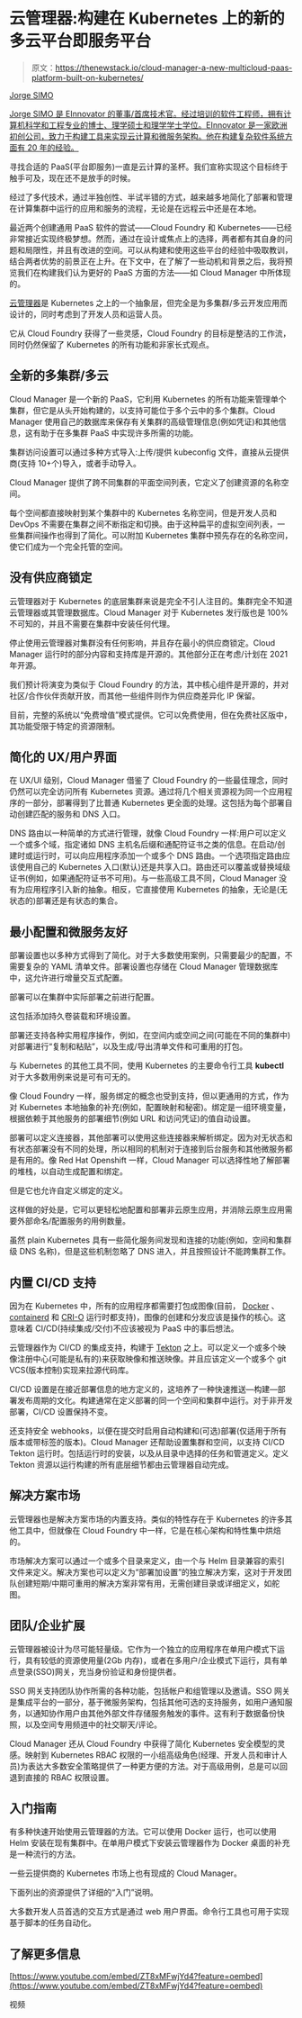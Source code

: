 # 云管理器:构建在 Kubernetes 上的新的多云平台即服务平台

> 原文：<https://thenewstack.io/cloud-manager-a-new-multicloud-paas-platform-built-on-kubernetes/>

[](https://www.einnovator.org/)

[Jorge SIMO](https://www.einnovator.org/)

[Jorge SIMO 是 EInnovator 的董事/首席技术官。经过培训的软件工程师，拥有计算机科学和工程专业的博士、理学硕士和理学学士学位。EInnovator 是一家欧洲初创公司，致力于构建工具来实现云计算和微服务架构。他在构建复杂软件系统方面有 20 年的经验。](https://www.einnovator.org/)

[](https://www.einnovator.org/)[](https://www.einnovator.org/)

寻找合适的 PaaS(平台即服务)一直是云计算的圣杯。我们宣称实现这个目标终于触手可及，现在还不是放手的时候。

经过了多代技术，通过半独创性、半试半错的方式，越来越多地简化了部署和管理在计算集群中运行的应用和服务的流程，无论是在远程云中还是在本地。

最近两个创建通用 PaaS 软件的尝试——Cloud Foundry 和 Kubernetes——已经非常接近实现终极梦想。然而，通过在设计或焦点上的选择，两者都有其自身的问题和局限性，并且有改进的空间。可以从构建和使用这些平台的经验中吸取教训，结合两者优势的前景正在上升。在下文中，在了解了一些动机和背景之后，我将预览我们在构建我们认为更好的 PaaS 方面的方法——如 Cloud Manager 中所体现的。

[云管理器](https://medium.com/faun/do-it-all-kubernetes-dashboard-81375833e01c)是 Kubernetes 之上的一个抽象层，但完全是为多集群/多云开发应用而设计的，同时考虑到了开发人员和运营人员。

它从 Cloud Foundry 获得了一些灵感，Cloud Foundry 的目标是整洁的工作流，同时仍然保留了 Kubernetes 的所有功能和非家长式观点。

## 全新的多集群/多云

Cloud Manager 是一个新的 PaaS，它利用 Kubernetes 的所有功能来管理单个集群，但它是从头开始构建的，以支持可能位于多个云中的多个集群。Cloud Manager 使用自己的数据库来保存有关集群的高级管理信息(例如凭证)和其他信息，这有助于在多集群 PaaS 中实现许多所需的功能。

集群访问设置可以通过多种方式导入:上传/提供 kubeconfig 文件，直接从云提供商(支持 10+个)导入，或者手动导入。

Cloud Manager 提供了跨不同集群的平面空间列表，它定义了创建资源的名称空间。

每个空间都直接映射到某个集群中的 Kubernetes 名称空间，但是开发人员和 DevOps 不需要在集群之间不断指定和切换。由于这种扁平的虚拟空间列表，一些集群间操作也得到了简化。可以附加 Kubernetes 集群中预先存在的名称空间，使它们成为一个完全托管的空间。

## 没有供应商锁定

云管理器对于 Kubernetes 的底层集群来说是完全不引人注目的。集群完全不知道云管理器或其管理数据库。Cloud Manager 对于 Kubernetes 发行版也是 100%不可知的，并且不需要在集群中安装任何代理。

停止使用云管理器对集群没有任何影响，并且存在最小的供应商锁定。Cloud Manager 运行时的部分内容和支持库是开源的。其他部分正在考虑/计划在 2021 年开源。

我们预计将演变为类似于 Cloud Foundry 的方法，其中核心组件是开源的，并对社区/合作伙伴贡献开放，而其他一些组件则作为供应商差异化 IP 保留。

目前，完整的系统以“免费增值”模式提供。它可以免费使用，但在免费社区版中，其功能受限于特定的资源限制。

## 简化的 UX/用户界面

在 UX/UI 级别，Cloud Manager 借鉴了 Cloud Foundry 的一些最佳理念，同时仍然可以完全访问所有 Kubernetes 资源。通过将几个相关资源视为同一个应用程序的一部分，部署得到了比普通 Kubernetes 更全面的处理。这包括为每个部署自动创建匹配的服务和 DNS 入口。

DNS 路由以一种简单的方式进行管理，就像 Cloud Foundry 一样:用户可以定义一个或多个域，指定诸如 DNS 主机名后缀和通配符证书之类的信息。在启动/创建时或运行时，可以向应用程序添加一个或多个 DNS 路由。一个选项指定路由应该使用自己的 Kubernetes 入口(默认)还是共享入口。路由还可以覆盖或替换域级证书(例如，如果通配符证书不可用)。与一些高级工具不同，Cloud Manager 没有为应用程序引入新的抽象。相反，它直接使用 Kubernetes 的抽象，无论是(无状态的)部署还是有状态的集合。

## 最小配置和微服务友好

部署设置也以多种方式得到了简化。对于大多数使用案例，只需要最少的配置，不需要复杂的 YAML 清单文件。部署设置也存储在 Cloud Manager 管理数据库中，这允许进行增量交互式配置。

部署可以在集群中实际部署之前进行配置。

这包括添加持久卷装载和环境设置。

部署还支持各种实用程序操作，例如，在空间内或空间之间(可能在不同的集群中)对部署进行“复制和粘贴”，以及生成/导出清单文件和可重用的打包。

与 Kubernetes 的其他工具不同，使用 Kubernetes 的主要命令行工具 **kubectl** 对于大多数用例来说是可有可无的。

像 Cloud Foundry 一样，服务绑定的概念也受到支持，但以更通用的方式，作为对 Kubernetes 本地抽象的补充(例如，配置映射和秘密)。绑定是一组环境变量，根据依赖于其他服务的部署细节(例如 URL 和访问凭证)的值自动设置。

部署可以定义连接器，其他部署可以使用这些连接器来解析绑定。因为对无状态和有状态部署没有不同的处理，所以相同的机制对于连接到后台服务和其他微服务都是有用的。像 Red Hat Openshift 一样，Cloud Manager 可以选择性地了解部署的堆栈，以自动生成配置和绑定。

但是它也允许自定义绑定的定义。

这样做的好处是，它可以更轻松地配置和部署非云原生应用，并消除云原生应用需要外部命名/配置服务的用例数量。

虽然 plain Kubernetes 具有一些简化服务间发现和连接的功能(例如，空间和集群级 DNS 名称)，但是这些机制忽略了 DNS 进入，并且按照设计不能跨集群工作。

## 内置 CI/CD 支持

因为在 Kubernetes 中，所有的应用程序都需要打包成图像(目前， [Docker](https://docs.docker.com/engine/) 、 [containerd](https://containerd.io/docs/) 和 [CRI-O](https://cri-o.io/#what-is-cri-o) 运行时都支持)，图像的创建和分发应该是操作的核心。这意味着 CI/CD(持续集成/交付)不应该被视为 PaaS 中的事后想法。

云管理器作为 CI/CD 的集成支持，构建于 [Tekton](https://tekton.dev/) 之上。可以定义一个或多个映像注册中心(可能是私有的)来获取映像和推送映像。并且应该定义一个或多个 git VCS(版本控制)实现来拉源代码库。

CI/CD 设置是在接近部署信息的地方定义的，这培养了一种快速推送—构建—部署发布周期的文化。构建通常在定义部署的同一个空间和集群中运行。对于非开发部署，CI/CD 设置保持不变。

还支持安全 webhooks，以便在提交时启用自动构建和(可选)部署(仅适用于所有版本或带标签的版本)。Cloud Manager 还帮助设置集群和空间，以支持 CI/CD Tekton 运行时。包括运行时的安装，以及从目录中选择的任务和管道定义。定义 Tekton 资源以运行构建的所有底层细节都由云管理器自动完成。

## 解决方案市场

云管理器也是解决方案市场的内置支持。类似的特性存在于 Kubernetes 的许多其他工具中，但就像在 Cloud Foundry 中一样，它是在核心架构和特性集中烘焙的。

市场解决方案可以通过一个或多个目录来定义，由一个与 Helm 目录兼容的索引文件来定义。解决方案也可以定义为“部署加设置”的独立解决方案，这对于开发团队创建短期/中期可重用的解决方案非常有用，无需创建目录或详细定义，如舵图。

## 团队/企业扩展

云管理器被设计为尽可能轻量级。它作为一个独立的应用程序在单用户模式下运行，具有较低的资源使用量(2Gb 内存)，或者在多用户/企业模式下运行，具有单点登录(SSO)网关，充当身份验证和身份提供者。

SSO 网关支持团队协作所需的各种功能，包括帐户和组管理以及邀请。SSO 网关是集成平台的一部分，基于微服务架构，包括其他可选的支持服务，如用户通知服务，以通知协作用户由其他外部文件存储服务触发的事件。这有利于数据备份快照，以及空间专用频道中的社交聊天/评论。

Cloud Manager 还从 Cloud Foundry 中获得了简化 Kubernetes 安全模型的灵感。映射到 Kubernetes RBAC 权限的一小组高级角色(经理、开发人员和审计人员)为表达大多数安全策略提供了一种更方便的方法。对于高级用例，总是可以回退到直接的 RBAC 权限设置。

## 入门指南

有多种快速开始使用云管理器的方法。它可以使用 Docker 运行，也可以使用 Helm 安装在现有集群中。在单用户模式下安装云管理器作为 Docker 桌面的补充是一种流行的方法。

一些云提供商的 Kubernetes 市场上也有现成的 Cloud Manager。

下面列出的资源提供了详细的“入门”说明。

大多数开发人员首选的交互方式是通过 web 用户界面。命令行工具也可用于实现基于脚本的任务自动化。

## 了解更多信息

[https://www.youtube.com/embed/ZT8xMFwjYd4?feature=oembed](https://www.youtube.com/embed/ZT8xMFwjYd4?feature=oembed)

视频

<svg xmlns:xlink="http://www.w3.org/1999/xlink" viewBox="0 0 68 31" version="1.1"><title>Group</title> <desc>Created with Sketch.</desc></svg>